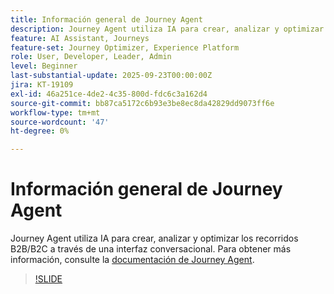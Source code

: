 ```yaml
---
title: Información general de Journey Agent
description: Journey Agent utiliza IA para crear, analizar y optimizar los recorridos B2B/B2C a través de una interfaz conversacional.
feature: AI Assistant, Journeys
feature-set: Journey Optimizer, Experience Platform
role: User, Developer, Leader, Admin
level: Beginner
last-substantial-update: 2025-09-23T00:00:00Z
jira: KT-19109
exl-id: 46a251ce-4de2-4c35-800d-fdc6c3a162d4
source-git-commit: bb87ca5172c6b93e3be8ec8da42829dd9073ff6e
workflow-type: tm+mt
source-wordcount: '47'
ht-degree: 0%

---
```


# Información general de Journey Agent

Journey Agent utiliza IA para crear, analizar y optimizar los recorridos B2B/B2C a través de una interfaz conversacional. Para obtener más información, consulte la [documentación de Journey Agent](https://experienceleague.adobe.com/en/docs/experience-cloud-ai/experience-cloud-ai/agents/ajo-agent-analyze).

>[!SLIDE](journey-agent-overview)
